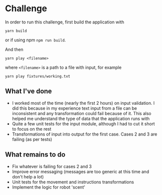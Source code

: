 # Challenge

In order to run this challenge, first build the application with

```
yarn build
```

or if using npm `npm run build`.

And then

```
yarn play <filename>
```

where `<filename>` is a path to a file with input, for example

```
yarn play fixtures/working.txt
```

## What I've done

- I worked most of the time (nearly the first 2 hours) on input validation. I did this because in my experience text input from a file can be inconsistent and any transformation could fail because of it. This also helped me understand the type of data that the application runs with
- Quite a few unit tests for the input module, although I had to cut it short to focus on the rest
- Transformations of input into output for the first case. Cases 2 and 3 are failing (as per tests)

## What remains to do

- Fix whatever is failing for cases 2 and 3
- Improve error messaging (messages are too generic at this time and don't help a lot)
- Unit tests for the movement and instructions transformations
- Implement the logic for robot 'scent'

